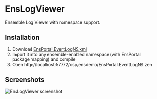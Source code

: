 # EnsLogViewer
Ensemble Log Viewer with namespace support.

## Installation

1. Download [EnsPortal.EventLogNS.xml](https://raw.githubusercontent.com/intersystems-ru/EnsLogViewer/master/EnsPortal/EventLogNS.cls.xml)
2. Import it into any ensemble-enabled namespace (with EnsPortal package mapping) and compile
3. Open http://localhost:57772/csp/ensdemo/EnsPortal.EventLogNS.zen

## Screenshots

![EnsLogViewer screenshot](http://i.imgur.com/qEK0Ly3.png "EnsLogViewer screenshot")

